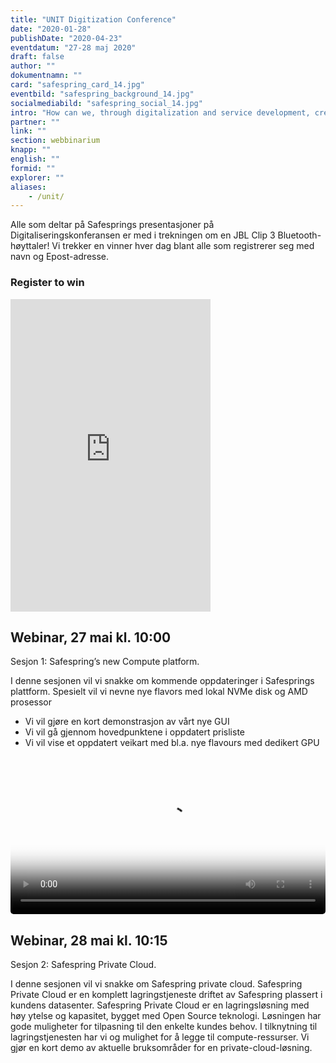 ```yaml
---
title: "UNIT Digitization Conference"
date: "2020-01-28"
publishDate: "2020-04-23"
eventdatum: "27-28 maj 2020"
draft: false
author: ""
dokumentnamn: ""
card: "safespring_card_14.jpg"
eventbild: "safespring_background_14.jpg"
socialmediabild: "safespring_social_14.jpg"
intro: "How can we, through digitalization and service development, create forward-looking solutions that meet the expectations?"
partner: ""
link: ""
section: webbinarium
knapp: ""
english: ""
formid: ""
explorer: ""
aliases:
    - /unit/
---
```


<div class="ingress"><p>Alle som deltar på Safesprings presentasjoner på Digitaliseringskonferansen er med i trekningen om en JBL Clip 3 Bluetooth-høyttaler! Vi trekker en vinner hver dag blant alle som registrerer seg med navn og Epost-adresse.</p></div>

### Register to win

<iframe src="https://pages.upsales.com/9549u7e25bcce5fef4a2da7f567302725664e-frame" width="320" height="500" style="border:0"></iframe>

## Webinar, 27 mai kl. 10:00

<div class="ingress"><p>Sesjon 1: Safespring’s new Compute platform.</p></div>

I denne sesjonen vil vi snakke om kommende oppdateringer i Safesprings plattform.
Spesielt vil vi nevne nye flavors med lokal NVMe disk og AMD prosessor

- Vi vil gjøre en kort demonstrasjon av vårt nye GUI
- Vi vil gå gjennom hovedpunktene i oppdatert prisliste
- Vi vil vise et oppdatert veikart med bl.a. nye flavours med dedikert GPU

<video poster="/img/safespring_compute_demo.jpg" width="100%" style="border-radius: 5px;" controls="true">
<source type="video/mp4" src="/img/safespring_compute_demo.mp4">
</video>

## Webinar, 28 mai kl. 10:15

<div class="ingress"><p>Sesjon 2: Safespring Private Cloud.</p></div>

I denne sesjonen vil vi snakke om Safespring private cloud. Safespring Private Cloud er en komplett lagringstjeneste driftet av Safespring plassert i kundens datasenter.
Safespring Private Cloud er en lagringsløsning med høy ytelse og kapasitet, bygget med Open Source teknologi. Løsningen har gode muligheter for tilpasning til den enkelte kundes behov.
I tilknytning til lagringstjenesten har vi og mulighet for å legge til compute-ressurser.
Vi gjør en kort demo av aktuelle bruksområder for en private-cloud-løsning.
